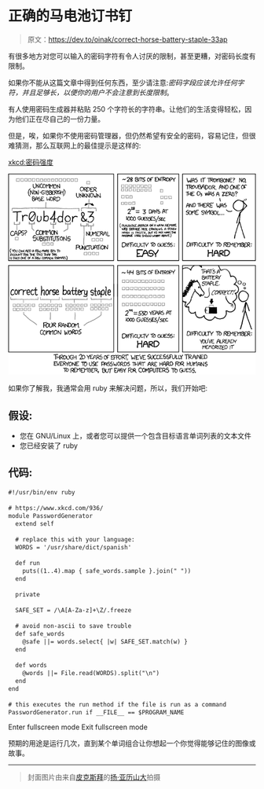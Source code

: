 # 正确的马电池订书钉

> 原文：<https://dev.to/oinak/correct-horse-battery-staple-33ap>

有很多地方对您可以输入的密码字符有令人讨厌的限制，甚至更糟，对密码长度有限制。

如果你不能从这篇文章中得到任何东西，至少请注意:*密码字段应该允许任何字符，并且足够长，以便你的用户不会注意到长度限制*。

有人使用密码生成器并粘贴 250 个字符长的字符串。让他们的生活变得轻松，因为他们正在尽自己的一份力量。

但是，唉，如果你不使用密码管理器，但仍然希望有安全的密码，容易记住，但很难猜测，那么互联网上的最佳提示是这样的:

[xkcd:密码强度](https://www.xkcd.com/936/)

[![Password Strength](img/673a3ca303fac1fd12e529edac8a3eee.png)](https://res.cloudinary.com/practicaldev/image/fetch/s--7ZrLCC6g--/c_limit%2Cf_auto%2Cfl_progressive%2Cq_auto%2Cw_880/https://imgs.xkcd.com/comics/password_strength.png)

如果你了解我，我通常会用 ruby 来解决问题，所以，我们开始吧:

## 假设:

*   您在 GNU/Linux 上，或者您可以提供一个包含目标语言单词列表的文本文件
*   您已经安装了 ruby

## 代码:

```
#!/usr/bin/env ruby

# https://www.xkcd.com/936/
module PasswordGenerator
  extend self

  # replace this with your language:
  WORDS = '/usr/share/dict/spanish'

  def run
    puts((1..4).map { safe_words.sample }.join(" "))
  end

  private

  SAFE_SET = /\A[A-Za-z]+\Z/.freeze

  # avoid non-ascii to save trouble
  def safe_words
    @safe ||= words.select{ |w| SAFE_SET.match(w) }
  end

  def words
    @words ||= File.read(WORDS).split("\n")
  end
end

# this executes the run method if the file is run as a command
PasswordGenerator.run if __FILE__ == $PROGRAM_NAME 
```

Enter fullscreen mode Exit fullscreen mode

预期的用途是运行几次，直到某个单词组合让你想起一个你觉得能够记住的图像或故事。

* * *

> 封面图片由来自[皮克斯拜](https://pixabay.com/?utm_source=link-attribution&utm_medium=referral&utm_campaign=image&utm_content=2168233)的[扬·亚历山大](https://pixabay.com/users/JanBaby-3005373/?utm_source=link-attribution&utm_medium=referral&utm_campaign=image&utm_content=2168233)拍摄